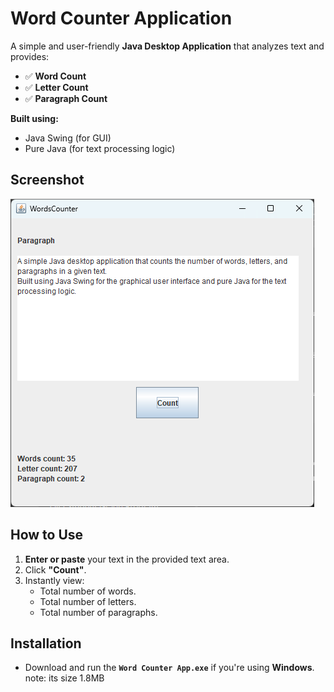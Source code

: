 # Word Counter Application

A simple and user-friendly **Java Desktop Application** that analyzes text and provides:
- ✅ **Word Count**
- ✅ **Letter Count**
- ✅ **Paragraph Count**

**Built using:**
- Java Swing (for GUI)
- Pure Java (for text processing logic)

## Screenshot
![Word Counter Screenshot](App.png)

## How to Use

1. **Enter or paste** your text in the provided text area.
2. Click **"Count"**.
3. Instantly view:
   - Total number of words.
   - Total number of letters.
   - Total number of paragraphs.
## Installation

- Download and run the **`Word Counter App.exe`** if you're using **Windows**.
note: its size 1.8MB